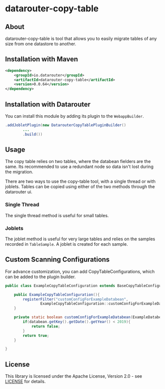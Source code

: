 # datarouter-copy-table

## About
datarouter-copy-table is tool that allows you to easily migrate tables of any size from one datastore to another.

## Installation with Maven

```xml
<dependency>
	<groupId>io.datarouter</groupId>
	<artifactId>datarouter-copy-table</artifactId>
	<version>0.0.64</version>
</dependency>
```

## Installation with Datarouter

You can install this module by adding its plugin to the `WebappBuilder`.

```java
.addJobletPlugin(new DatarouterCopyTablePluginBuilder()
		...
		.build())
```

## Usage

The copy table relies on two tables, where the databean fielders are the same. Its recommended to use a
 redundant node so data isn't lost during the migration.

There are two ways to use the copy-table tool, with a single thread or with joblets. Tables can be copied
 using either of the two methods through the datarouter ui.

### Single Thread
The single thread method is useful for small tables.

### Joblets
The joblet method is useful for very large tables and relies on the samples recorded in `TableSample`.
 A joblet is created for each sample.

## Custom Scanning Configurations

For advance customization, you can add CopyTableConfigurations, which can be added to the plugin builder.

```java
public class ExampleCopyTableConfiguration extends BaseCopyTableConfiguration{

	public ExampleCopyTableConfiguration(){
		registerFilter("customConfigForExampleDatabean",
				ExampleCopyTableConfiguration::customConfigForExampleDatabean);
	}

	private static boolean customConfigForExampleDatabean(ExampleDatabean databean){
		if(databean.getKey().getDate().getYear() < 2019){
			return false;
		}
		return true;
	}

}
```

## License

This library is licensed under the Apache License, Version 2.0 - see [LICENSE](../LICENSE) for details.
